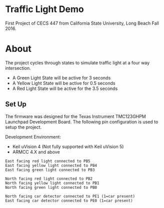 # Traffic Light Demo

First Project of CECS 447 from California State University, Long Beach Fall 2016.

# About

The project cycles through states to simulate traffic light at a four way intersection. 

 * A Green Light State will be active for 3 seconds
 * A Yellow Light State will be active for 0.5 seconds
 * A Red Light State will be active for the 3.5 seconds

## Set Up

The firmware was designed for the Texas Instrument TMC123GHPM Launchpad Development Board. The following pin configuration is used to setup the project.

Development Environment:
   * Keil uVision 4 (Not fully supported with Keil uVision 5)
   * ARMCC 4.X and above

```
East facing red light connected to PB5											
East facing yellow light connected to PB4										
East facing green light connected to PB3										

North facing red light connected to PB2											
North facing yellow light connected to PB1										
North facing green light connected to PB0										
																																
North facing car detector connected to PE1 (1=car present)		
East facing car detector connected to PE0 (1=car present)		
```